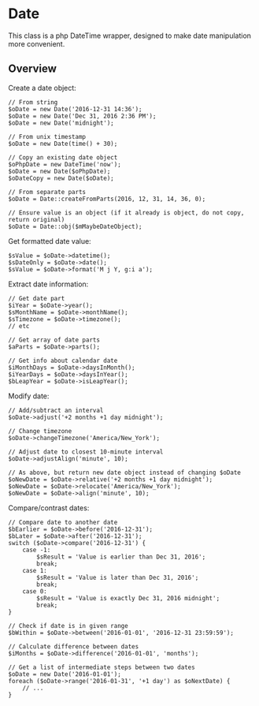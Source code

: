 # Date #

This class is a php DateTime wrapper, designed to make date manipulation more convenient.

## Overview ##

Create a date object:

	// From string
	$oDate = new Date('2016-12-31 14:36');
	$oDate = new Date('Dec 31, 2016 2:36 PM');
	$oDate = new Date('midnight');

	// From unix timestamp
	$oDate = new Date(time() + 30);

	// Copy an existing date object
	$oPhpDate = new DateTime('now');
	$oDate = new Date($oPhpDate);
	$oDateCopy = new Date($oDate);

	// From separate parts
	$oDate = Date::createFromParts(2016, 12, 31, 14, 36, 0);

	// Ensure value is an object (if it already is object, do not copy, return original)
	$oDate = Date::obj($mMaybeDateObject);

Get formatted date value:

	$sValue = $oDate->datetime();
	$sDateOnly = $oDate->date();
	$sValue = $oDate->format('M j Y, g:i a');

Extract date information:

	// Get date part
	$iYear = $oDate->year();
	$sMonthName = $oDate->monthName();
	$sTimezone = $oDate->timezone();
	// etc

	// Get array of date parts
	$aParts = $oDate->parts();

	// Get info about calendar date
	$iMonthDays = $oDate->daysInMonth();
	$iYearDays = $oDate->daysInYear();
	$bLeapYear = $oDate->isLeapYear();

Modify date:

	// Add/subtract an interval
	$oDate->adjust('+2 months +1 day midnight');

	// Change timezone
	$oDate->changeTimezone('America/New_York');

	// Adjust date to closest 10-minute interval
	$oDate->adjustAlign('minute', 10);

	// As above, but return new date object instead of changing $oDate
	$oNewDate = $oDate->relative('+2 months +1 day midnight');
	$oNewDate = $oDate->relocate('America/New_York');
	$oNewDate = $oDate->align('minute', 10);

Compare/contrast dates:

	// Compare date to another date
	$bEarlier = $oDate->before('2016-12-31');
	$bLater = $oDate->after('2016-12-31');
	switch ($oDate->compare('2016-12-31') {
		case -1:
			$sResult = 'Value is earlier than Dec 31, 2016';
			break;
		case 1:
			$sResult = 'Value is later than Dec 31, 2016';
			break;
		case 0:
			$sResult = 'Value is exactly Dec 31, 2016 midnight';
			break;
	}

	// Check if date is in given range
	$bWithin = $oDate->between('2016-01-01', '2016-12-31 23:59:59');

	// Calculate difference between dates
	$iMonths = $oDate->difference('2016-01-01', 'months');

	// Get a list of intermediate steps between two dates
	$oDate = new Date('2016-01-01');
	foreach ($oDate->range('2016-01-31', '+1 day') as $oNextDate) {
		// ...
	}
